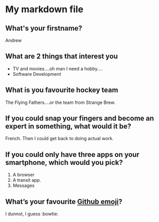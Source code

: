 # My markdown file

## What's your firstname?

Andrew

## What are 2 things that interest you

* TV and movies....oh man I need a hobby....
* Software Development

## What is you favourite hockey team

The Flying Fathers....or the team from Strange Brew.

## If you could snap your fingers and become an expert in something, what would it be?

French. Then I could get back to doing actual work.

## If you could only have three apps on your smartphone, which would you pick?

1. A browser
2. A transit app.
3. Messages

## What’s your favourite [Github emoji](https://gist.github.com/rxaviers/7360908)?

I dunnot, I guess :bowtie:
